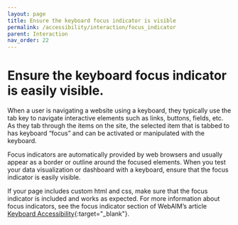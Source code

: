 ```yaml
---
layout: page
title: Ensure the keyboard focus indicator is visible
permalink: /accessibility/interaction/focus_indicator
parent: Interaction
nav_order: 22
---
```


# Ensure the keyboard focus indicator is easily visible.

When a user is navigating a website using a keyboard, they typically use the tab key to navigate interactive elements such as links, buttons, fields, etc. As they tab through the items on the site, the selected item that is tabbed to has keyboard “focus” and can be activated or manipulated with the keyboard. 

Focus indicators are automatically provided by web browsers and usually appear as a border or outline around the focused elements. When you test your data visualization or dashboard with a keyboard, ensure that the focus indicator is easily visible. 

If your page includes custom html and css, make sure that the focus indicator is included and works as expected. For more information about focus indicators, see the focus indicator section of WebAIM’s article [Keyboard Accessibility](https://webaim.org/techniques/keyboard/){:target="_blank"}.
